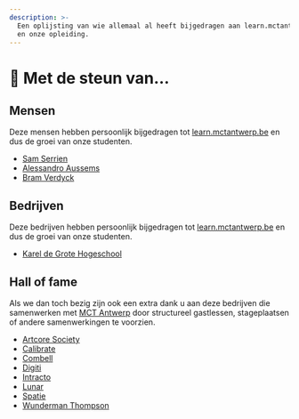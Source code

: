 ```yaml
---
description: >-
  Een oplijsting van wie allemaal al heeft bijgedragen aan learn.mctantwerp.be
  en onze opleiding.
---
```


# 🙏 Met de steun van...

## Mensen

Deze mensen hebben persoonlijk bijgedragen tot [learn.mctantwerp.be](https://learn.mctantwerp.be) en dus de groei van onze studenten.

* [Sam Serrien](https://www.linkedin.com/in/samserrien/)
* [Alessandro Aussems](https://www.linkedin.com/in/alessandroaussems/)
* [Bram Verdyck](https://www.linkedin.com/in/bramverdyck/)

## Bedrijven

Deze bedrijven hebben persoonlijk bijgedragen tot [learn.mctantwerp.be](https://learn.mctantwerp.be) en dus de groei van onze studenten.

* [Karel de Grote Hogeschool](https://www.kdg.be)

## Hall of fame

Als we dan toch bezig zijn ook een extra dank u aan deze bedrijven die samenwerken met [MCT Antwerp](https://www.kdg.be/multimedia-creative-technologies) door structureel gastlessen, stageplaatsen of andere samenwerkingen te voorzien.

* [Artcore Society](https://www.artcoresociety.com/)
* [Calibrate](https://www.calibrate.be/nl)
* [Combell](https://www.combell.com)
* [Digiti](https://www.digiti.be/)
* [Intracto](https://intracto.be)
* [Lunar](https://lunar.be/)
* [Spatie](https://spatie.be)
* [Wunderman Thompson](https://www.wundermanthompson.com/belgium)

